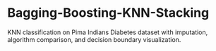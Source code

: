 # Bagging-Boosting-KNN-Stacking
KNN classification on Pima Indians Diabetes dataset with imputation, algorithm comparison, and decision boundary visualization.
